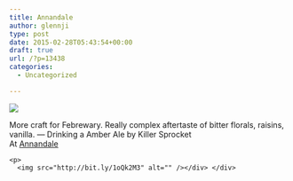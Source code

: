 ```yaml
---
title: Annandale
author: glennji
type: post
date: 2015-02-28T05:43:54+00:00
draft: true
url: /?p=13438
categories:
  - Uncategorized

---
```

<div>
  <img src='https://irs2.4sqi.net/img/general/original/5188625_KbeWp55WcqyXPvd9L1N8drAmA1bKDnSRhGdz2rgkVto.jpg' style='max-width:600px;' /></p> 
  
  <div>
    More craft for Febrewary. Really complex aftertaste of bitter florals, raisins, vanilla. — Drinking a Amber Ale by Killer Sprocket<br /> At <a href="http://4sq.com/9jAjg3">Annandale</a></p> 
    
    <p>
      <img src="http://bit.ly/1oQk2M3" alt="" /></div> </div>

